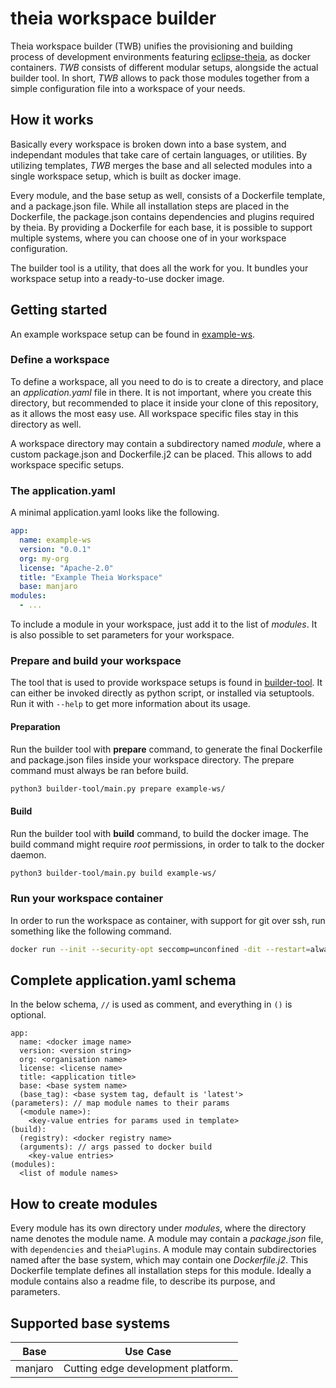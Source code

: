 # theia workspace builder

Theia workspace builder (TWB) unifies the provisioning and building process of development environments featuring [eclipse-theia](https://github.com/eclipse-theia/theia), as docker containers.
_TWB_ consists of different modular setups, alongside the actual builder tool.
In short, _TWB_ allows to pack those modules together from a simple configuration file into a workspace of your needs.

## How it works

Basically every workspace is broken down into a base system, and independant modules that take care of certain languages, or utilities.
By utilizing templates, _TWB_ merges the base and all selected modules into a single workspace setup, which is built as docker image.

Every module, and the base setup as well, consists of a Dockerfile template, and a package.json file.
While all installation steps are placed in the Dockerfile, the package.json contains dependencies and plugins required by theia.
By providing a Dockerfile for each base, it is possible to support multiple systems, where you can choose one of in your workspace configuration.

The builder tool is a utility, that does all the work for you.
It bundles your workspace setup into a ready-to-use docker image.

## Getting started

An example workspace setup can be found in [example-ws](example-ws/).

### Define a workspace

To define a workspace, all you need to do is to create a directory, and place an _application.yaml_ file in there.
It is not important, where you create this directory, but recommended to place it inside your clone of this repository, as it allows the most easy use.
All workspace specific files stay in this directory as well.

A workspace directory may contain a subdirectory named _module_, where a custom package.json and Dockerfile.j2 can be placed.
This allows to add workspace specific setups.

### The application.yaml

A minimal application.yaml looks like the following.

```yaml
app:
  name: example-ws
  version: "0.0.1"
  org: my-org
  license: "Apache-2.0"
  title: "Example Theia Workspace"
  base: manjaro
modules:
  - ...
```

To include a module in your workspace, just add it to the list of _modules_.
It is also possible to set parameters for your workspace.

### Prepare and build your workspace

The tool that is used to provide workspace setups is found in [builder-tool](builder-tool/).
It can either be invoked directly as python script, or installed via setuptools.
Run it with `--help` to get more information about its usage.

#### Preparation

Run the builder tool with **prepare** command, to generate the final Dockerfile and package.json files inside your workspace directory.
The prepare command must always be ran before build.

```bash
python3 builder-tool/main.py prepare example-ws/
```

#### Build

Run the builder tool with **build** command, to build the docker image.
The build command might require _root_ permissions, in order to talk to the docker daemon.

```bash
python3 builder-tool/main.py build example-ws/
```

### Run your workspace container

In order to run the workspace as container, with support for git over ssh, run something like the following command.

```bash
docker run --init --security-opt seccomp=unconfined -dit --restart=always -p 3000:3000 -v "$(pwd)/my-project/:/home/project:cached" -v "$(pwd)/.ssh:/home/theia/.ssh:ro" my-org/example-ws
```

## Complete application.yaml schema

In the below schema, `//` is used as comment, and everything in `()` is optional.

```
app:
  name: <docker image name>
  version: <version string>
  org: <organisation name>
  license: <license name>
  title: <application title>
  base: <base system name>
  (base_tag): <base system tag, default is 'latest'>
(parameters): // map module names to their params
  (<module name>):
    <key-value entries for params used in template>
(build):
  (registry): <docker registry name>
  (arguments): // args passed to docker build
    <key-value entries>
(modules):
  <list of module names>
```

## How to create modules

Every module has its own directory under _modules_, where the directory name denotes the module name.
A module may contain a _package.json_ file, with `dependencies` and `theiaPlugins`.
A module may contain subdirectories named after the base system, which may contain one _Dockerfile.j2_.
This Dockerfile template defines all installation steps for this module.
Ideally a module contains also a readme file, to describe its purpose, and parameters.

## Supported base systems

| Base    | Use Case                           |
| ------- | ---------------------------------- |
| manjaro | Cutting edge development platform. |
